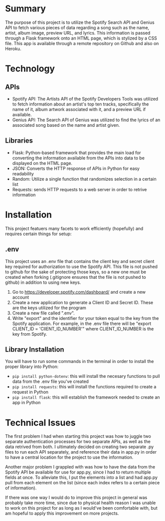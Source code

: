 # Summary
The purpose of this project is to utilize the Spotify Search API and Genius API to fetch various pieces of data regarding a song such as the name, artist, album image, preview URL, and lyrics. This information is passed through a Flask framework onto an HTML page, which is stylized by a CSS file. This app is available through a remote repository on Github and also on Heroku.

# Technology
## APIs
* Spotify API: The Artists API of the Spotify Developers Tools was utilized to fetch information about an artist's top ten tracks, specifically the name of it, album artwork associated with it, and a preview URL if available.
* Genius API: The Search API of Genius was utilized to find the lyrics of an associated song based on the name and artist given.

## Libraries
* Flask: Python-based framework that provides the main load for converting the information available from the APIs into data to be displayed on the HTML page.
* JSON: Converts the HTTP response of APIs in Python for easy readability
* Random: Utilize a single function that randomizes selection in a certain list
* Requests: sends HTTP requests to a web server in order to retrive information

# Installation
This project featuers many facets to work efficiently (hopefully) and requires certain things for setup:
## .env
This project uses an .env file that contains the client key and secret client key required for authorization to use the Spotify API. This file is not pushed to github for the sake of protecting those keys, so a new one must be created when forking (.gitignore ensures that the file is not pushed to github) in addition to using new keys.

1. Go to https://developer.spotify.com/dashboard/ and create a new account
2. Create a new application to generate a Client ID and Secret ID. These are the keys utilized for the program
3. Create a new file called ".env".
4. Write "export" and the identifier for your token equal to the key from the Spotify application. For example, in the .env file there will be "export CLIENT_ID = 'ClIENT_ID_NUMBER'" where CLIENT_ID_NUMBER is the key from Spotify.

## Library Installation
You will have to run some commands in the terminal in order to install the proper library into Python:
* `pip install python-dotenv`: this will install the necesary functions to pull data from the .env file you've created
* `pip install requests`: this will install the functions required to create a request in Python
* `pip install flask`: this will establish the framework needed to create an app in Python

# Technical Issues
The first problem I had when starting this project was how to juggle two separate authentication processes for two separate APIs, as well as the data retrived from both. I ultimately decided on creating two separate .py files to run each API separately, and reference their data in app.py in order to have a central location for the project to use the information.

Another major problem I grappled with was how to have the data from the Spotify API be available for use for app.py, since I had to return multiple fields at once. To alleviate this, I put the elements into a list and had app.py pull from each element on the list (since each index refers to a certain piece of information).

If there was one way I would do to improve this project in general was probably take more time, since due to physical health reason I was unable to work on this project for as long as I would've been comfortable with, but am hopeful to apply this improvement on more projects.

